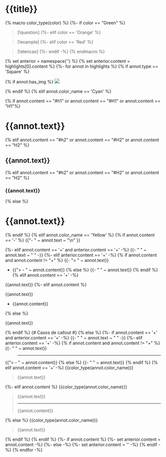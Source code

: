 # {{title}}

{% macro color_type(color) %}
{%- if color == "Green" %}


> [!question]
{%- elif color == 'Orange' %}


> [!example]
{%- elif color == 'Red' %}


> [!atencao]
{%- endif -%}
{% endmacro %}

{% set anterior = namespace('') %}
{% set anterior.content = highlights[0].content %}
{%- for annot  in highlights %}
{% if annot.type == 'Square' %}

{% if annot.has_img %}
![]({{annot.img_path}})

{% endif %}
{% elif annot.color_name == 'Cyan' %}

{% if annot.content == "#h1" or annot.content == "#H1" or  annot.content == "H1"%}
# {{annot.text}}

{% elif annot.content == "#h2" or annot.content == "#H2" or  annot.content == "H2" %}
## {{annot.text}}

{% elif annot.content == "#h2" or annot.content == "#H2" or  annot.content == "H2" %}
### {{annot.text}}

{% else %}
# {{annot.text}}

{% endif %}
{% elif annot.color_name == 'Yellow' %}
{% if annot.content == '-' %}
{{"- " ~ annot.text ~ "\n" }}

{%- elif annot.content == '+' and anterior.content == '+' -%}
{{- " " ~ annot.text ~ " " -}}
{%- elif anterior.content == '+' -%}
{% if annot.content and annot.content != "+" %}
{{- "> " ~ annot.text}}
- {{"> - " ~ annot.content}}
{% else %}
{{- " " ~ annot.text}}
{% endif %}
{% elif annot.content == '+' -%}

{{annot.text}} 
{%- elif annot.content %}

{{annot.text}}
- {{annot.content}}

{% else %}

{{annot.text}}

{% endif %}
{# Casos de callout #}
{% else %}
{%- if annot.content == '+' and anterior.content == '+' -%}
{{- " " ~ annot.text ~ " " -}}
{%- elif anterior.content == '+' -%}
{% if annot.content and annot.content != "+" %}
{{- " " ~ annot.text}}
> - - -
{{"> - " ~ annot.content}}
{% else %}
{{- " " ~ annot.text}}
{% endif %}
{% elif annot.content == '+' -%}
{{color_type(annot.color_name)}}
> {{annot.text}} 

{%- elif annot.content %}
{{color_type(annot.color_name)}}
> {{annot.text}}
> - - -
> {{annot.content}}

{% else %}
{{color_type(annot.color_name)}}
> {{annot.text}}


{% endif %}
{% endif %}
{%- if annot.content %}
{%- set anterior.content = annot.content -%}
{%- else -%}
{%- set anterior.content = '' -%}
{% endif -%}
{% endfor -%}